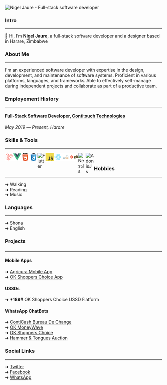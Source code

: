 ![Nigel Jaure - Full-stack software developer](https://user-images.githubusercontent.com/115983985/196926949-6342555e-9e11-47c2-b5ba-d5ae1e7951ab.png)
<h3>Intro</h3> <hr>
 
👋 Hi, I’m **Nigel Jaure**, a full-stack software developer and a designer based in Harare, Zimbabwe
 
<h3>About Me</h3><hr>

I'm an experienced software developer with expertise in the design, development, and maintenance of software systems. Proficient in various platforms, languages, and frameworks. Able to effectively self-manage during independent projects and collaborate as part of a productive team.

<h3>Employement History</h3><hr>

<h4>Full-Stack Software Developer, <a href="https://contitouch.co.zw/">Contitouch Technologies</a></h4>

*May 2019* — *Present, Harare*

<h3>Skills & Tools</h3> <hr>

<img align="left" alt="Laravel" width="26px" src="https://raw.githubusercontent.com/github/explore/80688e429a7d4ef2fca1e82350fe8e3517d3494d/topics/laravel/laravel.png" />
<img align="left" alt="Vue JS" width="26px" src="https://raw.githubusercontent.com/github/explore/80688e429a7d4ef2fca1e82350fe8e3517d3494d/topics/vue/vue.png" />
<img align="left" alt="HTML5" width="26px" src="https://raw.githubusercontent.com/github/explore/80688e429a7d4ef2fca1e82350fe8e3517d3494d/topics/html/html.png" />
<img align="left" alt="CSS3" width="26px" src="https://raw.githubusercontent.com/github/explore/80688e429a7d4ef2fca1e82350fe8e3517d3494d/topics/css/css.png" />
<img align="left" alt="Flutter" width="26px" src="https://avatars.githubusercontent.com/u/14101776?s=200&v=4" />
<img align="left" alt="JavaScript" width="26px" src="https://raw.githubusercontent.com/github/explore/80688e429a7d4ef2fca1e82350fe8e3517d3494d/topics/javascript/javascript.png" />
<img align="left" alt="React" width="26px" src="https://raw.githubusercontent.com/github/explore/80688e429a7d4ef2fca1e82350fe8e3517d3494d/topics/react/react.png" />
<img align="left" alt="MySQL" width="26px" src="https://raw.githubusercontent.com/github/explore/80688e429a7d4ef2fca1e82350fe8e3517d3494d/topics/mysql/mysql.png" />
<img align="left" alt="Git" width="26px" src="https://raw.githubusercontent.com/github/explore/80688e429a7d4ef2fca1e82350fe8e3517d3494d/topics/git/git.png" />
<img align="left" alt="NestJs" width="26px" src="https://avatars.githubusercontent.com/u/28507035?s=200&v=4" />
<img align="left" alt="AdonisJs" width="26px" src="https://avatars.githubusercontent.com/u/13810373?s=200&v=4" />

<br>

<h3>Hobbies</h3><hr>

➜ Walking <br>
➜ Reading <br>
➜ Music <br>

<h3>Languages</h3><hr>

➜ Shona <br>
➜ English <br>

<h3>Projects<h3/><hr>

<h4> Mobile Apps </h4>

➜ <a href="https://play.google.com/store/apps/details?id=zw.co.contitouch.agricura&hl=en&gl=US"> Agricura Mobile App </a> <br>
➜ <a href="https://play.google.com/store/apps/details?id=com.promo.shopperschoice"> OK Shoppers Choice App </a> <br>

<h4> USSDs </h4>

➜ <b>*189#</b> OK Shoppers Choice USSD Platform  <br>

<h4> WhatsApp ChatBots </h4>

➜ <a href="https://wa.me/263788788045"> ContiCash Bureau De Change </a> <br>
➜ <a href="https://wa.me/263774644421"> OK MoneyWave </a> <br>
➜ <a href="https://wa.me/263788788034"> OK Shoppers Choice </a> <br>
➜ <a href="https://wa.me/263788788051"> Hammer & Tongues Auction </a> <br>

<h3>Social Links</h3><hr>

➜ <a href="https://twitter.com/iamjenesiszw">Twitter</a> <br>
➜ <a href="https://www.facebook.com/profile.php?id=100086564661839">Facebook</a> <br>
➜ <a href="https://wa.me/263782000340">WhatsApp</a> <br>


